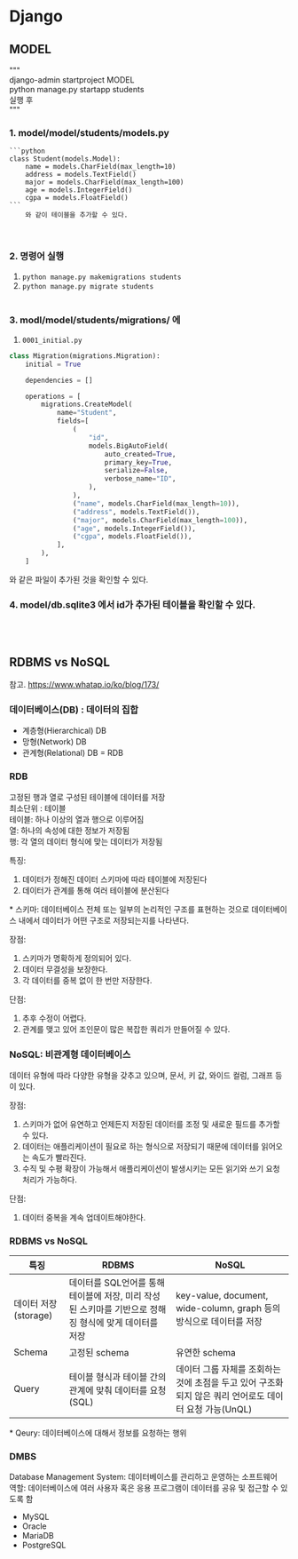 # Django

## MODEL

"""  
django-admin startproject MODEL  
python manage.py startapp students  
실행 후  
"""

### 1. model/model/students/models.py

    ```python
    class Student(models.Model):
        name = models.CharField(max_length=10)
        address = models.TextField()
        major = models.CharField(max_length=100)
        age = models.IntegerField()
        cgpa = models.FloatField()
    ```
        와 같이 테이블을 추가할 수 있다.

<br>

### 2. 명령어 실행

1.  `python manage.py makemigrations students`
2.  `python manage.py migrate students`
    <br>
    <br>

### 3. modl/model/students/migrations/ 에

1.  `0001_initial.py`

```python
class Migration(migrations.Migration):
    initial = True

    dependencies = []

    operations = [
        migrations.CreateModel(
            name="Student",
            fields=[
                (
                    "id",
                    models.BigAutoField(
                        auto_created=True,
                        primary_key=True,
                        serialize=False,
                        verbose_name="ID",
                    ),
                ),
                ("name", models.CharField(max_length=10)),
                ("address", models.TextField()),
                ("major", models.CharField(max_length=100)),
                ("age", models.IntegerField()),
                ("cgpa", models.FloatField()),
            ],
        ),
    ]
```

와 같은 파일이 추가된 것을 확인할 수 있다.
<br>

### 4. model/db.sqlite3 에서 id가 추가된 테이블을 확인할 수 있다.

<br>
<br>

## RDBMS vs NoSQL

참고. https://www.whatap.io/ko/blog/173/

### 데이터베이스(DB) : 데이터의 집합

- 계층형(Hierarchical) DB
- 망형(Network) DB
- 관계형(Relational) DB = RDB

### RDB

고정된 행과 열로 구성된 테이블에 데이터를 저장  
최소단위 : 테이블  
테이블: 하나 이상의 열과 행으로 이루어짐  
열: 하나의 속성에 대한 정보가 저장됨  
행: 각 열의 데이터 형식에 맞는 데이터가 저장됨

특징:

1. 데이터가 정해진 데이터 스키마에 따라 테이블에 저장된다
2. 데이터가 관계를 통해 여러 테이블에 분산된다

\* 스키마: 데이터베이스 전체 또는 일부의 논리적인 구조를 표현하는 것으로 데이터베이스 내에서 데이터가 어떤 구조로 저장되는지를 나타낸다.

장점:

1. 스키마가 명확하게 정의되어 있다.
2. 데이터 무결성을 보장한다.
3. 각 데이터를 중복 없이 한 번만 저장한다.

단점:

1. 추후 수정이 어렵다.
2. 관계를 맺고 있어 조인문이 많은 복잡한 쿼리가 만들어질 수 있다.

### NoSQL: 비관계형 데이터베이스

데이터 유형에 따라 다양한 유형을 갖추고 있으며, 문서, 키 값, 와이드 컬럼, 그래프 등이 있다.

장점:

1. 스키마가 없어 유연하고 언제든지 저장된 데이터를 조정 및 새로운 필드를 추가할 수 있다.
2. 데이터는 애플리케이션이 필요로 하는 형식으로 저장되기 때문에 데이터를 읽어오는 속도가 빨라진다.
3. 수직 및 수평 확장이 가능해서 애플리케이션이 발생시키는 모든 읽기와 쓰기 요청 처리가 가능하다.

단점:

1. 데이터 중복을 계속 업데이트해야한다.

### RDBMS vs NoSQL

| 특징                 | RDBMS                                                                                                 | NoSQL                                                                                                  |
| -------------------- | ----------------------------------------------------------------------------------------------------- | ------------------------------------------------------------------------------------------------------ |
| 데이터 저장(storage) | 데이터를 SQL언어를 통해 테이블에 저장, 미리 작성된 스키마를 기반으로 정해징 형식에 맞게 데이터를 저장 | key-value, document, wide-column, graph 등의 방식으로 데이터를 저장                                    |
| Schema               | 고정된 schema                                                                                         | 유연한 schema                                                                                          |
| Query                | 테이블 형식과 테이블 간의 관계에 맞춰 데이터를 요청(SQL)                                              | 데이터 그룹 자체를 조회하는 것에 초점을 두고 있어 구조화되지 않은 쿼리 언어로도 데이터 요청 가능(UnQL) |

\* Qeury: 데이터베이스에 대해서 정보를 요청하는 행위

### DMBS

Database Management System: 데이터베이스를 관리하고 운영하는 소프트웨어  
역할: 데이터베이스에 여러 사용자 혹은 응용 프로그램이 데이터를 공유 및 접근할 수 있도록 함

- MySQL
- Oracle
- MariaDB
- PostgreSQL
